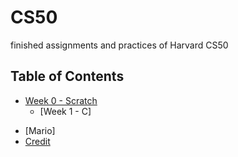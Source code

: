# CS50
finished assignments and practices of Harvard CS50

## Table of Contents
* [Week 0 - Scratch](https://github.com/JeremyJi10/CS50/blob/master/PenaltyKicks.sb3)
  - [Week 1 - C]
- [Mario]
- [Credit](https://github.com/JeremyJi10/CS50/blob/master/credit.py)
